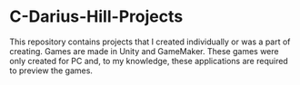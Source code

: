 # C-Darius-Hill-Projects
This repository contains projects that I created individually or was a part of creating.
Games are made in Unity and GameMaker. These games were only created for PC and, to my knowledge, these applications are required to preview the games.
